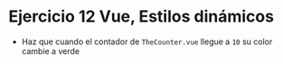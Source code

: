 # Ejercicio 12 Vue, Estilos dinámicos

- Haz que cuando el contador de `TheCounter.vue` llegue a `10` su color cambie a verde
